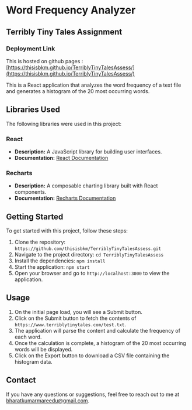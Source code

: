 # Word Frequency Analyzer
## Terribly Tiny Tales Assignment
 
### Deployment Link
This is hosted on github pages : [https://thisisbkm.github.io/TerriblyTinyTalesAssess/](https://thisisbkm.github.io/TerriblyTinyTalesAssess/)

This is a React application that analyzes the word frequency of a text file and generates a histogram of the 20 most occurring words.

## Libraries Used

The following libraries were used in this project:

### React

- **Description:** A JavaScript library for building user interfaces.
- **Documentation:** [React Documentation](https://reactjs.org/docs)

### Recharts

- **Description:** A composable charting library built with React components.
- **Documentation:** [Recharts Documentation](https://recharts.org/en-US/)

## Getting Started

To get started with this project, follow these steps:

1. Clone the repository: `https://github.com/thisisbkm/TerriblyTinyTalesAssess.git`
2. Navigate to the project directory: `cd TerriblyTinyTalesAssess`
3. Install the dependencies: `npm install`
4. Start the application: `npm start`
5. Open your browser and go to `http://localhost:3000` to view the application.

## Usage

1. On the initial page load, you will see a Submit button.
2. Click on the Submit button to fetch the contents of `https://www.terriblytinytales.com/test.txt`.
3. The application will parse the content and calculate the frequency of each word.
4. Once the calculation is complete, a histogram of the 20 most occurring words will be displayed.
5. Click on the Export button to download a CSV file containing the histogram data.

## Contact

If you have any questions or suggestions, feel free to reach out to me at [bharatkumarmareedu@gmail.com](mailto:bharatkumarmareedu@gmail.com).
